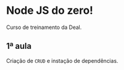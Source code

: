 # Node JS do zero!
Curso de treinamento da Deal.

## 1ª aula
Criação de `CRUD` e instação de dependências.
